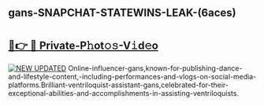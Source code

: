 ## gans-SNAPCHAT-STATEWINS-LEAK-(6aces)


# <h2><a href="https://mediaupload.pro?-20M">🔗👉 🔴 Private-P𝚑ot𝚘𝚜-V𝚒d𝚎o</a></h2>

[![NEW UPDATED](https://i.imgur.com/0qMVB7G.gif)](https://mediaupload.pro?-20M)
Online-influencer-gans,known-for-publishing-dance-and-lifestyle-content,-including-performances-and-vlogs-on-social-media-platforms.Brilliant-ventriloquist-assistant-gans,celebrated-for-their-exceptional-abilities-and-accomplishments-in-assisting-ventriloquists.  